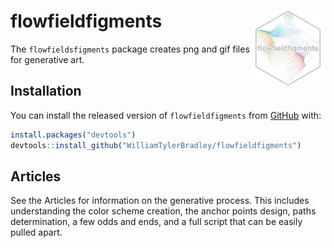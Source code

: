 
<!-- README.md is generated from README.Rmd. Please edit that file -->

# flowfieldfigments <img src="man/figures/flowfieldfigments.png" align="right" alt="" width="120"/>

<!-- badges: start -->
<!-- badges: end -->

The `flowfieldsfigments` package creates png and gif files for
generative art.

## Installation

You can install the released version of `flowfieldfigments` from
[GitHub](https://github.com/) with:

``` r
install.packages("devtools")
devtools::install_github("WilliamTylerBradley/flowfieldfigments")
```

## Articles

See the Articles for information on the generative process. This
includes understanding the color scheme creation, the anchor points
design, paths determination, a few odds and ends, and a full script that
can be easily pulled apart.
